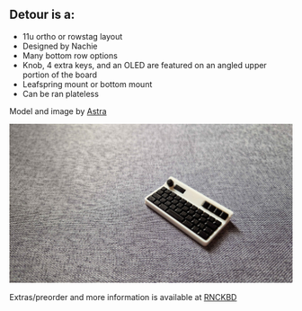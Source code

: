 ## Detour is a:
- 11u ortho or rowstag layout
- Designed by Nachie
- Many bottom row options
- Knob, 4 extra keys, and an OLED are featured on an angled upper portion of the board
- Leafspring mount or bottom mount
- Can be ran plateless

Model and image by [Astra](https://github.com/sbkeebs)

![DetourImage](https://github.com/DashDashUnderscoreDash/Keebchains/blob/main/Models/Detour%20by%20Nachie/Images/Detour%20Model%20by%20Astra.jpg)

Extras/preorder and more information is available at [RNCKBD](https://rndkbd.com/products/detour-40-qaz-keyboard-kit)

